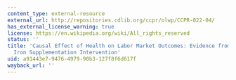 ```yaml
---
content_type: external-resource
external_url: http://repositories.cdlib.org/ccpr/olwp/CCPR-022-04/
has_external_license_warning: true
license: https://en.wikipedia.org/wiki/All_rights_reserved
status: ''
title: 'Causal Effect of Health on Labor Market Outcomes: Evidence from a Random Assignment
  Iron Supplementation Intervention'
uid: a91443e7-9476-4979-90b3-127f8f6d617f
wayback_url: ''
---
```

